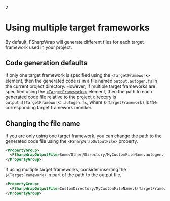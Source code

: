 2
# Using multiple target frameworks

By default, FSharpWrap will generate different files for each target framework
used in your project.

## Code generation defaults

If only one target framework is specified using the `<TargetFramework>`
element, then the generated code is in a file named `output.autogen.fs` in
the current project directory. However, if multiple target frameworks are
specified using the
[`<TargetFrameworks>`](https://docs.microsoft.com/en-us/nuget/create-packages/multiple-target-frameworks-project-file)
element, then the path to each generated code file relative to the project
directory is `output.$(TargetFramework).autogen.fs`, where
`$(TargetFramework)` is the corresponding target framework moniker.

## Changing the file name

If you are only using one target framework, you can change the path to the
generated code file using the `<FSharpWrapOutputFile>` property.

```xml
<PropertyGroup>
  <FSharpWrapOutputFile>Some/Other/Directory/MyCustomFileName.autogen.fs</FSharpWrapOutputFile>
</PropertyGroup>
```

If using multiple target frameworks, consider inserting the
`$(TargetFramework)` in part of the path to the output file.

```xml
<PropertyGroup>
  <FSharpWrapOutputFile>CustomDirectory/MyCustomFileName.$(TargetFramework).autogen.fs</FSharpWrapOutputFile>
</PropertyGroup>
```
